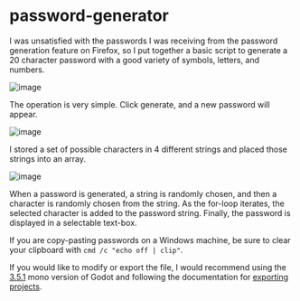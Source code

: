 # password-generator
I was unsatisfied with the passwords I was receiving from the password generation feature on Firefox, so I put together a basic script to generate a 20 character password with a good variety of symbols, letters, and numbers.

![image](https://user-images.githubusercontent.com/95886475/199999072-3acbeefa-e5cc-4d48-b0d5-4a3c195581f2.png)

The operation is very simple. Click generate, and a new password will appear. 

![image](https://user-images.githubusercontent.com/95886475/199999622-5db948e6-e1ae-403e-97ed-1c38d7b5d447.png)

I stored a set of possible characters in 4 different strings and placed those strings into an array.

![image](https://user-images.githubusercontent.com/95886475/199999871-d07f59ec-2b41-461b-bcb4-d08c43be7522.png)

When a password is generated, a string is randomly chosen, and then a character is randomly chosen from the string.
As the for-loop iterates, the selected character is added to the password string. Finally, the password is displayed in a selectable text-box.

If you are copy-pasting passwords on a Windows machine, be sure to clear your clipboard with `cmd /c "echo off | clip"`.

If you would like to modify or export the file, I would recommend using the [3.5.1](https://downloads.tuxfamily.org/godotengine/3.5.1/mono/) mono version of Godot and following the documentation for [exporting projects](https://docs.godotengine.org/en/stable/tutorials/export/exporting_projects.html).
